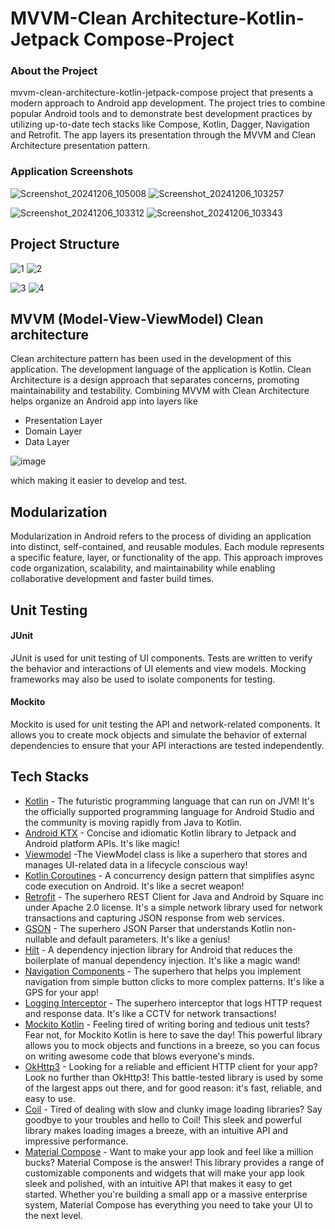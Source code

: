 # MVVM-Clean Architecture-Kotlin-Jetpack Compose-Project

### About the Project
mvvm-clean-architecture-kotlin-jetpack-compose project that presents a modern approach to Android app development. The project tries to combine popular Android tools and to demonstrate best development practices by utilizing up-to-date tech stacks like Compose, Kotlin, Dagger, Navigation and Retrofit. The app layers its presentation through the MVVM and Clean Architecture presentation pattern. 

### Application Screenshots
![Screenshot_20241206_105008](https://github.com/user-attachments/assets/e4585489-49e0-45c6-b73b-1a0bcc841b10)
![Screenshot_20241206_103257](https://github.com/user-attachments/assets/6c18fe40-a651-4204-bdc2-384024543340)

![Screenshot_20241206_103312](https://github.com/user-attachments/assets/65a2640f-4ef8-440b-8a87-cad279680b39)
![Screenshot_20241206_103343](https://github.com/user-attachments/assets/4bd3f0cb-a540-4929-9da0-a953bdd08e1a)

## Project Structure
![1](https://github.com/user-attachments/assets/5c073c7a-8af4-4cf4-8a84-b7712a0a0e2b)
![2](https://github.com/user-attachments/assets/2a06932e-c79c-4416-a73f-3499e94e9b7e)

![3](https://github.com/user-attachments/assets/c83b921e-2347-414e-b3d5-a675f5f7e6cf)
![4](https://github.com/user-attachments/assets/eebf4783-ba87-4490-8cac-d4a966f84841)

## MVVM (Model-View-ViewModel) Clean architecture 
Clean architecture pattern has been used in the development of this application. The development language of the application is Kotlin. Clean Architecture is a design approach that separates concerns, promoting maintainability and testability. Combining MVVM with Clean Architecture helps organize an Android app into layers like 
   * Presentation Layer 
   * Domain Layer  
   * Data Layer
     
![image](https://github.com/user-attachments/assets/2c73343e-d484-4a5e-b44a-a36b471bb17d)
     
which making it easier to develop and test.

## Modularization 
Modularization in Android refers to the process of dividing an application into distinct, self-contained, and reusable modules. Each module represents a specific feature, layer, or functionality of the app. This approach improves code organization, scalability, and maintainability while enabling collaborative development and faster build times.

## Unit Testing
#### JUnit
JUnit is used for unit testing of UI components. Tests are written to verify the behavior and interactions of UI elements and view models. Mocking frameworks may also be used to isolate components for testing.

#### Mockito
Mockito is used for unit testing the API and network-related components. It allows you to create mock objects and simulate the behavior of external dependencies to ensure that your API interactions are tested independently.

## Tech Stacks
- [Kotlin](https://developer.android.com/kotlin) - The futuristic programming language that can run on JVM! It's the officially supported programming language for Android Studio and the community is
  moving rapidly from Java to Kotlin.
- [Android KTX](https://developer.android.com/kotlin/ktx.html) - Concise and idiomatic Kotlin library to Jetpack and Android platform APIs. It's like magic!
- [Viewmodel](https://developer.android.com/topic/libraries/architecture/viewmodel) -The ViewModel class is like a superhero that stores and manages UI-related data in a lifecycle conscious way!
- [Kotlin Coroutines](https://developer.android.com/kotlin/coroutines) - A concurrency design pattern that simplifies async code execution on Android. It's like a secret weapon!
- [Retrofit](https://square.github.io/retrofit) - The superhero REST Client for Java and Android by Square inc under Apache 2.0 license. It's a simple network library used for network transactions and
  capturing JSON response from web services.
- [GSON](https://github.com/square/gson) - The superhero JSON Parser that understands Kotlin non-nullable and default parameters. It's like a genius!
- [Hilt](https://developer.android.com/training/dependency-injection/hilt-android) - A dependency injection library for Android that reduces the boilerplate of manual dependency injection. It's like a
  magic wand!
- [Navigation Components](https://developer.android.com/guide/navigation/navigation-getting-started) - The superhero that helps you implement navigation from simple button clicks to more complex
  patterns. It's like a GPS for your app!
- [Logging Interceptor](https://github.com/square/okhttp/blob/master/okhttp-logging-interceptor/README.md) - The superhero interceptor that logs HTTP request and response data. It's like a CCTV for
  network transactions!
- [Mockito Kotlin](https://github.com/mockito/mockito-kotlin) - Feeling tired of writing boring and tedious unit tests? Fear not, for Mockito Kotlin is here to save the day! This powerful library
  allows you to mock objects and functions in a breeze, so you can focus on writing awesome code that blows everyone's minds.
- [OkHttp3](https://github.com/square/okhttp) - Looking for a reliable and efficient HTTP client for your app? Look no further than OkHttp3! This battle-tested library is used by some of the largest
  apps out there, and for good reason: it's fast, reliable, and easy to use.
- [Coil](https://github.com/coil-kt/coil) - Tired of dealing with slow and clunky image loading libraries? Say goodbye to your troubles and hello to Coil! This sleek and powerful library makes
  loading images a breeze, with an intuitive API and impressive performance.
- [Material Compose](https://github.com/material-components/material-components-android-compose) - Want to make your app look and feel like a
  million bucks? Material Compose is the answer! This library provides a range of customizable components and widgets that will make your app look sleek and polished, with an intuitive API that makes it
  easy to get started. Whether you're building a small app or a massive enterprise system, Material Compose has everything you need to take your UI to the next level.





